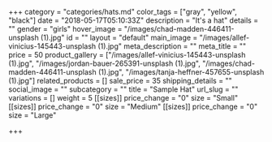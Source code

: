 +++
category = "categories/hats.md"
color_tags = ["gray", "yellow", "black"]
date = "2018-05-17T05:10:33Z"
description = "It's a hat"
details = ""
gender = "girls"
hover_image = "/images/chad-madden-446411-unsplash (1).jpg"
id = ""
layout = "default"
main_image = "/images/allef-vinicius-145443-unsplash (1).jpg"
meta_description = ""
meta_title = ""
price = 50
product_gallery = ["/images/allef-vinicius-145443-unsplash (1).jpg", "/images/jordan-bauer-265391-unsplash (1).jpg", "/images/chad-madden-446411-unsplash (1).jpg", "/images/tanja-heffner-457655-unsplash (1).jpg"]
related_products = []
sale_price = 35
shipping_details = ""
social_image = ""
subcategory = ""
title = "Sample Hat"
url_slug = ""
variations = []
weight = 5
[[sizes]]
price_change = "0"
size = "Small"
[[sizes]]
price_change = "0"
size = "Medium"
[[sizes]]
price_change = "0"
size = "Large"

+++
